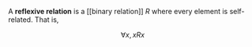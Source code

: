 A **reflexive relation** is a [[binary relation]] $R$ where every element is self-related. That is, 

$$
\forall x, xRx
$$